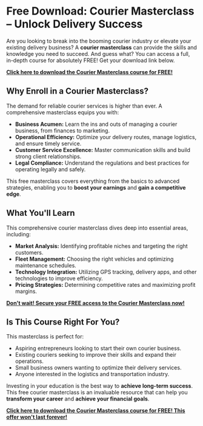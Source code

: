 # Free Download: Courier Masterclass – Unlock Delivery Success

Are you looking to break into the booming courier industry or elevate your existing delivery business? A **courier masterclass** can provide the skills and knowledge you need to succeed. And guess what? You can access a full, in-depth course for absolutely FREE! Get your download link below.

[**Click here to download the Courier Masterclass course for FREE!**](https://udemywork.com/courier-masterclass)

## Why Enroll in a Courier Masterclass?

The demand for reliable courier services is higher than ever. A comprehensive masterclass equips you with:

*   **Business Acumen:** Learn the ins and outs of managing a courier business, from finances to marketing.
*   **Operational Efficiency:** Optimize your delivery routes, manage logistics, and ensure timely service.
*   **Customer Service Excellence:** Master communication skills and build strong client relationships.
*   **Legal Compliance:** Understand the regulations and best practices for operating legally and safely.

This free masterclass covers everything from the basics to advanced strategies, enabling you to **boost your earnings** and **gain a competitive edge**.

## What You'll Learn

This comprehensive courier masterclass dives deep into essential areas, including:

*   **Market Analysis:** Identifying profitable niches and targeting the right customers.
*   **Fleet Management:** Choosing the right vehicles and optimizing maintenance schedules.
*   **Technology Integration:** Utilizing GPS tracking, delivery apps, and other technologies to improve efficiency.
*   **Pricing Strategies:** Determining competitive rates and maximizing profit margins.

[**Don't wait! Secure your FREE access to the Courier Masterclass now!**](https://udemywork.com/courier-masterclass)

## Is This Course Right For You?

This masterclass is perfect for:

*   Aspiring entrepreneurs looking to start their own courier business.
*   Existing couriers seeking to improve their skills and expand their operations.
*   Small business owners wanting to optimize their delivery services.
*   Anyone interested in the logistics and transportation industry.

Investing in your education is the best way to **achieve long-term success**. This free courier masterclass is an invaluable resource that can help you **transform your career** and **achieve your financial goals**.

**[Click here to download the Courier Masterclass course for FREE! This offer won't last forever!](https://udemywork.com/courier-masterclass)**
